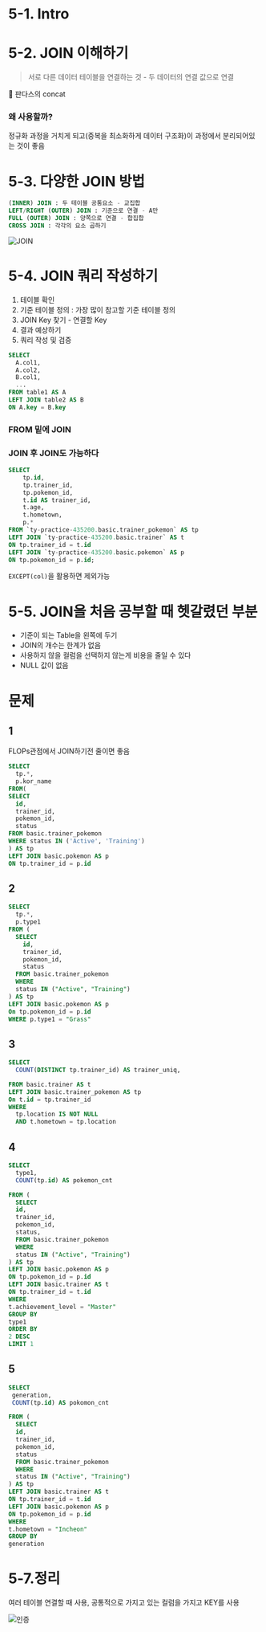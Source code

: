 ﻿# 5-1. Intro
# 5-2. JOIN 이해하기
> 서로 다른 데이터 테이블을 연결하는 것 - 두 데이터의 연결 값으로 연결   

📌 판다스의 concat

### 왜 사용할까?
 정규화 과정을 거치게 되고(중복을 최소화하게 데이터 구조화)이 과정에서 분리되어있는 것이 좋음
# 5-3. 다양한 JOIN 방법
```SQL
(INNER) JOIN : 두 테이블 공통요소 - 교집합
LEFT/RIGHT (OUTER) JOIN : 기준으로 연결 - A만
FULL (OUTER) JOIN : 양쪽으로 연결 - 합집합
CROSS JOIN : 각각의 요소 곱하기
```
![JOIN](./img/join.png)
# 5-4. JOIN 쿼리 작성하기
1. 테이블 확인
2. 기준 테이블 정의 : 가장 많이 참고할 기준 테이블 정의
3. JOIN Key 찾기 - 연결할 Key
4. 결과 예상하기
5. 쿼리 작성 및 검증
```SQL
SELECT
  A.col1,
  A.col2,
  B.col1,
  ...
FROM table1 AS A
LEFT JOIN table2 AS B
ON A.key = B.key
```
### FROM 밑에 JOIN
### JOIN 후 JOIN도 가능하다
```SQL
SELECT 
    tp.id,
    tp.trainer_id,
    tp.pokemon_id,
    t.id AS trainer_id,
    t.age,
    t.hometown,
    p.*
FROM `ty-practice-435200.basic.trainer_pokemon` AS tp
LEFT JOIN `ty-practice-435200.basic.trainer` AS t
ON tp.trainer_id = t.id
LEFT JOIN `ty-practice-435200.basic.pokemon` AS p
ON tp.pokemon_id = p.id;
```
`EXCEPT(col)`을 활용하면 제외가능
# 5-5. JOIN을 처음 공부할 때 헷갈렸던 부분
* 기준이 되는 Table을 왼쪽에 두기
* JOIN의 개수는 한계가 없음
* 사용하지 않을 컬럼을 선택하지 않는게 비용을 줄일 수 있다
* NULL 값이 없음

# 문제
## 1
FLOPs관점에서 JOIN하기전 줄이면 좋음
```SQL
SELECT
  tp.*,
  p.kor_name
FROM(
SELECT 
  id,
  trainer_id,
  pokemon_id,
  status
FROM basic.trainer_pokemon
WHERE status IN ('Active', 'Training')
) AS tp
LEFT JOIN basic.pokemon AS p
ON tp.trainer_id = p.id
```

## 2
```SQL
SELECT
  tp.*,
  p.type1
FROM (
  SELECT
    id,
    trainer_id,
    pokemon_id,
    status
  FROM basic.trainer_pokemon
  WHERE
  status IN ("Active", "Training")
) AS tp
LEFT JOIN basic.pokemon AS p
On tp.pokemon_id = p.id
WHERE p.type1 = "Grass"
```

## 3
```SQL
SELECT
  COUNT(DISTINCT tp.trainer_id) AS trainer_uniq,

FROM basic.trainer AS t
LEFT JOIN basic.trainer_pokemon AS tp
On t.id = tp.trainer_id
WHERE
  tp.location IS NOT NULL
  AND t.hometown = tp.location
```

## 4
```SQL
SELECT
  type1,
  COUNT(tp.id) AS pokemon_cnt

FROM (
  SELECT
  id,
  trainer_id,
  pokemon_id,
  status,
  FROM basic.trainer_pokemon
  WHERE
  status IN ("Active", "Training")
) AS tp
LEFT JOIN basic.pokemon AS p
ON tp.pokemon_id = p.id
LEFT JOIN basic.trainer AS t
ON tp.trainer_id = t.id
WHERE
t.achievement_level = "Master"
GROUP BY
type1
ORDER BY
2 DESC
LIMIT 1
```

## 5
```SQL
SELECT
 generation,
 COUNT(tp.id) AS pokomon_cnt

FROM (
  SELECT
  id,
  trainer_id,
  pokemon_id,
  status
  FROM basic.trainer_pokemon
  WHERE
  status IN ("Active", "Training")
) AS tp
LEFT JOIN basic.trainer AS t
ON tp.trainer_id = t.id
LEFT JOIN basic.pokemon AS p
ON tp.pokemon_id = p.id
WHERE
t.hometown = "Incheon"
GROUP BY
generation
```
# 5-7.정리
여러 테이블 연결할 때 사용, 공통적으로 가지고 있는 컬럼을 가지고 KEY를 사용

![인증](./img/11.05.png)
